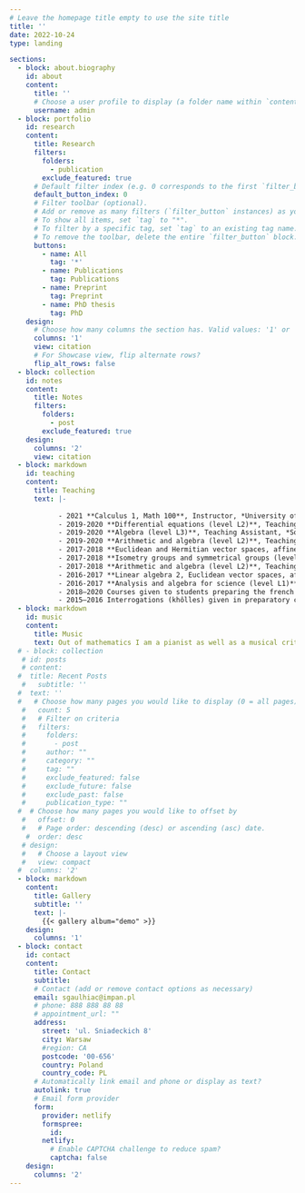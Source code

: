 ```yaml
---
# Leave the homepage title empty to use the site title
title: ''
date: 2022-10-24
type: landing

sections:
  - block: about.biography
    id: about
    content:
      title: ''
      # Choose a user profile to display (a folder name within `content/authors/`)
      username: admin
  - block: portfolio
    id: research
    content:
      title: Research
      filters:
        folders:
          - publication
        exclude_featured: true
      # Default filter index (e.g. 0 corresponds to the first `filter_button` instance below).
      default_button_index: 0
      # Filter toolbar (optional).
      # Add or remove as many filters (`filter_button` instances) as you like.
      # To show all items, set `tag` to "*".
      # To filter by a specific tag, set `tag` to an existing tag name.
      # To remove the toolbar, delete the entire `filter_button` block.
      buttons:
        - name: All
          tag: '*'
        - name: Publications
          tag: Publications
        - name: Preprint
          tag: Preprint
        - name: PhD thesis
          tag: PhD
    design:
      # Choose how many columns the section has. Valid values: '1' or '2'.
      columns: '1'
      view: citation
      # For Showcase view, flip alternate rows?
      flip_alt_rows: false
  - block: collection
    id: notes
    content:
      title: Notes
      filters:
        folders:
          - post
        exclude_featured: true
    design:
      columns: '2'
      view: citation
  - block: markdown
    id: teaching
    content:
      title: Teaching
      text: |-
    
            - 2021 **Calculus 1, Math 100**, Instructor, *University of Alberta*
            - 2019-2020 **Differential equations (level L2)**, Teaching Assistant, *Sorbonne Université*
            - 2019-2020 **Algebra (level L3)**, Teaching Assistant, *Sorbonne Université*
            - 2019-2020 **Arithmetic and algebra (level L2)**, Teaching Assistant, *Sorbonne Université*
            - 2017-2018 **Euclidean and Hermitian vector spaces, affine isometries (level L2)**, Teaching Assistant, *Sorbonne Université*
            - 2017-2018 **Isometry groups and symmetrical groups (level L2)**, Teaching Assistant, *Sorbonne Université*
            - 2017-2018 **Arithmetic and algebra (level L2)**, Teaching Assistant, *Sorbonne Université*
            - 2016-2017 **Linear algebra 2, Euclidean vector spaces, affine isometries (level L2)**, Teaching Assistant, *Sorbonne Université*
            - 2016-2017 **Analysis and algebra for science (level L1)**, Teaching Assistant, *Sorbonne Université*
            - 2018–2020 Courses given to students preparing the french Agrégation Externe de Mathématiques (highest teaching competitive exam).
            - 2015–2016 Interrogations (khôlles) given in preparatory classes MPSI in Lycée Louis-le-Grand (Paris).        
  - block: markdown
    id: music
    content:
      title: Music
      text: Out of mathematics I am a pianist as well as a musical critic in classical music for [Bachtrack](https://bachtrack.com/), specialized in piano and chamber music, but also covering orchestra. I wrote numerous reviews of concerts, as well as some interviews of musicians or program of concerts. Here is [my page](https://bachtrack.com/fr_FR/22/270/list-published/20748) on Bachtrack. Several times I was part of the Press Jury for the [International Competition for Outstanding Piano Amateurs](https://www.pianoamateurs.com/).
  # - block: collection
   # id: posts
   # content:
  #  title: Recent Posts
   #   subtitle: ''
  #  text: ''
  #   # Choose how many pages you would like to display (0 = all pages)
   #   count: 5
   #   # Filter on criteria
   #   filters:
   #     folders:
   #       - post
   #     author: ""
   #     category: ""
   #     tag: ""
   #     exclude_featured: false
   #     exclude_future: false
   #     exclude_past: false
   #     publication_type: ""
  #  # Choose how many pages you would like to offset by
   #   offset: 0
   #   # Page order: descending (desc) or ascending (asc) date.
    #  order: desc
   # design:
   #   # Choose a layout view
   #   view: compact
  #  columns: '2'
  - block: markdown
    content:
      title: Gallery
      subtitle: ''
      text: |-
        {{< gallery album="demo" >}}
    design:
      columns: '1'
  - block: contact
    id: contact
    content:
      title: Contact
      subtitle:
      # Contact (add or remove contact options as necessary)
      email: sgaulhiac@impan.pl
      # phone: 888 888 88 88
      # appointment_url: ""
      address:
        street: 'ul. Sniadeckich 8'
        city: Warsaw
        #region: CA
        postcode: '00-656'
        country: Poland
        country_code: PL
      # Automatically link email and phone or display as text?
      autolink: true
      # Email form provider
      form:
        provider: netlify
        formspree:
          id:
        netlify:
          # Enable CAPTCHA challenge to reduce spam?
          captcha: false
    design:
      columns: '2'
---
```

